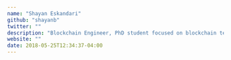 ```yaml
---
name: "Shayan Eskandari"
github: "shayanb"
twitter: ""
description: "Blockchain Engineer, PhD student focused on blockchain technology."
website: ""
date: 2018-05-25T12:34:37-04:00
---
```

